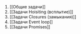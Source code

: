 1. [[Общие задачи]]
2. [[Задачи Hoisiting (всплытие)]]
3. [[Задачи Closures (замыкания)]]
4. [[Задачи Event loop]]
5. [[Задачи Promises]]
